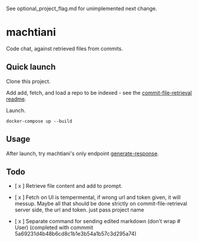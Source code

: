 See optional_project_flag.md for unimplemented next change.

# machtiani

Code chat, against retrieved files from commits.

## Quick launch

Clone this project.

Add add, fetch, and load a repo to be indexed - see the [commit-file-retrieval readme](machtiani-commit-file-retrieval/README.md).

Launch.

```
docker-compose up --build
```

## Usage

After launch, try machtiani's only endpoint [generate-response](http://localhost:5071/docs#/default/generate_response_generate_response_post).

## Todo

- [ x ] Retrieve file content and add to prompt.

- [ x ] Fetch on UI is tempermental, if wrong url and token given, it will messup. Maybe all that should be done strictly on commit-file-retrieval server side, the url and token. just pass project name

- [ x ] Separate command for sending edited markdown (don't wrap # User)
        (completed with commmit 5a69231d4b48b6cd8c1b1e3b54a1b57c3d295a74)

